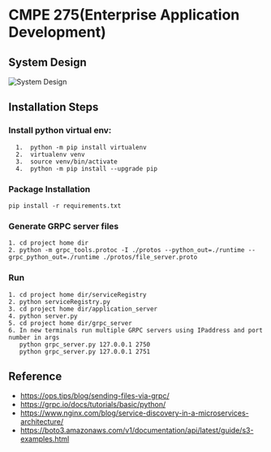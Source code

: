 # CMPE 275(Enterprise Application Development)

## System Design

![System Design](https://github.com/priyakhadke15/dataverseproject/blob/master/system_design.png)


## Installation Steps

### Install python virtual env:
```
  1.  python -m pip install virtualenv
  2.  virtualenv venv
  3.  source venv/bin/activate
  4.  python -m pip install --upgrade pip
```

### Package Installation
```
pip install -r requirements.txt
```

### Generate GRPC server files
```
1. cd project home dir
2. python -m grpc_tools.protoc -I ./protos --python_out=./runtime --grpc_python_out=./runtime ./protos/file_server.proto
```
### Run 
```
1. cd project home dir/serviceRegistry
2. python serviceRegistry.py
3. cd project home dir/application_server
4. python server.py
5. cd project home dir/grpc_server
6. In new terminals run multiple GRPC servers using IPaddress and port number in args 
   python grpc_server.py 127.0.0.1 2750
   python grpc_server.py 127.0.0.1 2751 
```
## Reference
- https://ops.tips/blog/sending-files-via-grpc/
- https://grpc.io/docs/tutorials/basic/python/
- https://www.nginx.com/blog/service-discovery-in-a-microservices-architecture/
- https://boto3.amazonaws.com/v1/documentation/api/latest/guide/s3-examples.html
